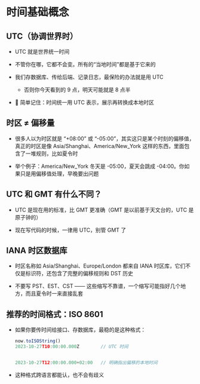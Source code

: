 # 时间基础概念

## UTC（协调世界时）

+ UTC 就是世界统一时间
+ 不管你在哪，它都不会变。所有的“当地时间”都是基于它来的

+ 我们存数据库、传给后端、记录日志，最保险的办法就是用 UTC

  + 否则你今天看到的 9 点，明天可能就是 8 点半

+ 📌 简单记住：时间统一用 UTC 表示，展示再转换成本地时区

## 时区 ≠ 偏移量

+ 很多人以为时区就是 “+08:00” 或 “-05:00”，其实这只是某个时刻的偏移值，真正的时区是像 Asia/Shanghai、America/New_York 这样的东西，里面包含了一堆规则，比如夏令时

+ 举个例子：America/New_York 冬天是 -05:00，夏天会跳成 -04:00。你如果只是用偏移值处理，早晚要出问题


## UTC 和 GMT 有什么不同？

+ UTC 是现在用的标准，比 GMT 更准确（GMT 是以前基于天文台的，UTC 是原子钟的）

+ 现在写代码的时候，一律用 UTC，别管 GMT 了

## IANA 时区数据库

+ 时区名称如 Asia/Shanghai、Europe/London 都来自 IANA 时区库，它们不仅是标识符，还包含了完整的偏移规则和 DST 历史

+ 不要写 PST、EST、CST —— 这些缩写不靠谱，一个缩写可能指好几个地方，而且夏令时一来直接乱套


## 推荐的时间格式：ISO 8601

+ 如果你要传时间给接口、存数据库，最稳的是这种格式：

  ```js
  now.toISOString()
  2023-10-27T10:00:00.000Z        // UTC 时间


  2023-10-27T12:00:00.000+02:00   // 明确指出偏移的本地时间
  ```

+ 这种格式跨语言都能认，也不会有歧义
